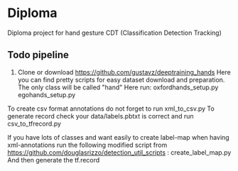 # Diploma
Diploma project  for hand gesture CDT (Classification Detection Tracking)

## Todo pipeline

1. Clone or download https://github.com/gustavz/deeptraining_hands
 Here you can find pretty scripts for easy dataset download and preparation. The only class will be called "hand"
 Here run:
    oxfordhands_setup.py
    egohands_setup.py
    
 To create csv format annotations do not forget to run
    xml_to_csv.py
 To generate record check your data/labels.pbtxt is correct and run
    csv_to_tfrecord.py
 
 If you have lots of classes and want easily to create label-map when having xml-annotations run the following modified script from https://github.com/douglasrizzo/detection_util_scripts :
    create_label_map.py
 And then generate the tf.record